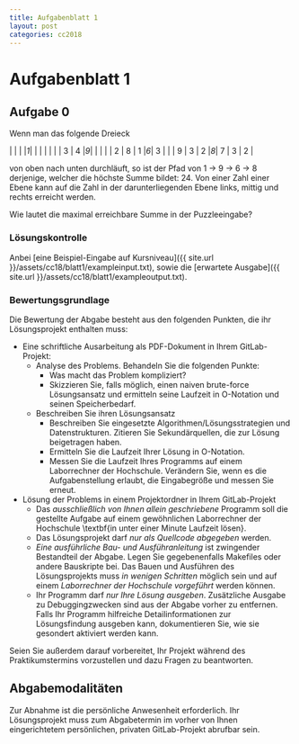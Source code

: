 ```yaml
---
title: Aufgabenblatt 1
layout: post
categories: cc2018
---
```


# Aufgabenblatt 1

## Aufgabe 0

Wenn man das folgende Dreieck

|   |   |   |*1*|   |   |   |
|   |   | 3 | 4 |*9*|   |   |
|   | 2 | 8 | 1 |*6*| 3 |   |
| 9 | 3 | 2 |*8*| 7 | 3 | 2 |

von oben nach unten durchläuft, so ist der Pfad von 1 -> 9 -> 6 -> 8 derjenige, welcher die höchste Summe bildet: 24. Von einer Zahl einer Ebene kann auf die Zahl in der darunterliegenden Ebene links, mittig und rechts erreicht werden.

Wie lautet die maximal erreichbare Summe in der Puzzleeingabe?

### Lösungskontrolle

Anbei [eine Beispiel-Eingabe auf Kursniveau]({{ site.url }}/assets/cc18/blatt1/exampleinput.txt), sowie die [erwartete Ausgabe]({{ site.url }}/assets/cc18/blatt1/exampleoutput.txt).

### Bewertungsgrundlage
Die Bewertung der Abgabe besteht aus den folgenden Punkten, die ihr Lösungsprojekt enthalten muss:

* Eine schriftliche Ausarbeitung als PDF-Dokument in Ihrem GitLab-Projekt:
  * Analyse des Problems. Behandeln Sie die folgenden Punkte:
    * Was macht das Problem kompliziert?
    * Skizzieren Sie, falls möglich, einen naiven brute-force Lösungsansatz und 
      ermitteln seine Laufzeit in O-Notation und seinen Speicherbedarf.
  * Beschreiben Sie ihren Lösungsansatz
    * Beschreiben Sie eingesetzte Algorithmen/Lösungsstrategien und Datenstrukturen. 
      Zitieren Sie Sekundärquellen, die zur Lösung beigetragen haben.
    * Ermitteln Sie die Laufzeit Ihrer Lösung in O-Notation.
    * Messen Sie die Laufzeit Ihres Programms auf einem Laborrechner der Hochschule. 
      Verändern Sie, wenn es die Aufgabenstellung erlaubt, die Eingabegröße und
      messen Sie erneut.
* Lösung der Problems in einem Projektordner in Ihrem GitLab-Projekt
  * Das *ausschließlich von Ihnen allein geschriebene* Programm soll die gestellte Aufgabe auf einem gewöhnlichen Laborrechner der Hochschule \textbf{in unter einer Minute Laufzeit lösen}.
  * Das Lösungsprojekt darf *nur als Quellcode abgegeben* werden. 
  * *Eine ausführliche Bau- und Ausführanleitung* ist zwingender Bestandteil der Abgabe. 
     Legen Sie gegebenenfalls Makefiles oder andere Bauskripte bei. Das Bauen und 
     Ausführen des Lösungsprojekts muss *in wenigen Schritten* möglich sein und 
     auf einem *Laborrechner der Hochschule vorgeführt* werden können.
  * Ihr Programm darf *nur Ihre Lösung ausgeben*. Zusätzliche Ausgabe zu Debuggingzwecken 
    sind aus der Abgabe vorher zu entfernen. Falls Ihr Programm hilfreiche Detailinformationen
    zur Lösungsfindung ausgeben kann, dokumentieren Sie, wie sie gesondert aktiviert werden kann.

Seien Sie außerdem darauf vorbereitet, Ihr Projekt während des Praktikumstermins vorzustellen und dazu Fragen zu beantworten.

## Abgabemodalitäten

Zur Abnahme ist die persönliche Anwesenheit erforderlich. Ihr Lösungsprojekt muss 
zum Abgabetermin im vorher von Ihnen eingerichtetem persönlichen, privaten 
GitLab-Projekt abrufbar sein.
